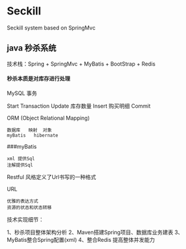 # Seckill
Seckill  system based on SpringMvc 


##  java  秒杀系统
技术栈：Spring + SpringMvc + MyBatis + BootStrap + Redis


#### 秒杀本质是对库存进行处理
MySQL  事务


Start Transaction
Update 库存数量 
Insert 购买明细
Commit

ORM (Object  Relational  Mapping)
    
    数据库   映射  对象 
    myBatis   hibernate 

###myBatis

    xml 提供Sql
    注解提供Sql 

Restful 风格定义了Url书写的一种格式

URL 

    优雅的表达方式
    资源的状态和状态转移

技术实现细节：

1、秒杀项目整体架构分析
2、Maven搭建Spring项目、数据库业务建表
3、MyBatis整合Spring配置(xml)
4、整合Redis 提高整体并发能力





